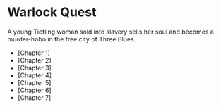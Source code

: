 # Warlock Quest

A young Tiefling woman sold into slavery sells her soul and becomes a murder-hobo
in the free city of Three Blues.

- [Chapter 1]
- [Chapter 2]
- [Chapter 3]
- [Chapter 4]
- [Chapter 5]
- [Chapter 6]
- [Chapter 7]
